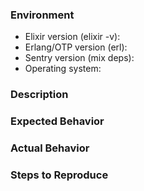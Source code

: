 ### Environment

* Elixir version (elixir -v):
* Erlang/OTP version (erl):
* Sentry version (mix deps):
* Operating system:

### Description


### Expected Behavior


### Actual Behavior


### Steps to Reproduce
